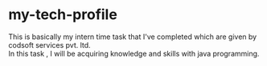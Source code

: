 # my-tech-profile
This is basically my intern time task that I've completed which are given by codsoft services pvt. ltd. 
<br>
In this task ,  I will be acquiring knowledge and skills with java programming.
